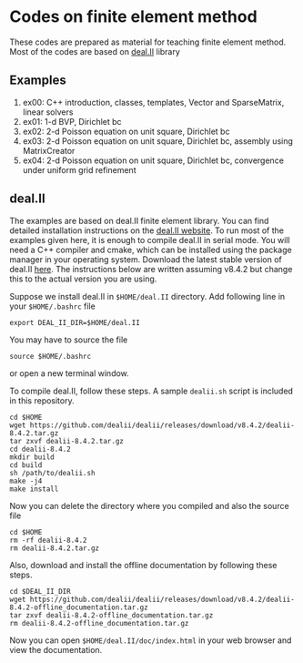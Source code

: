 # Codes on finite element method
These codes are prepared as material for teaching finite element method. Most of the codes are based on [deal.II](http://www.dealii.org) library

## Examples

1. ex00: C++ introduction, classes, templates, Vector and SparseMatrix, linear solvers
1. ex01: 1-d BVP, Dirichlet bc
1. ex02: 2-d Poisson equation on unit square, Dirichlet bc
1. ex03: 2-d Poisson equation on unit square, Dirichlet bc, assembly using MatrixCreator
1. ex04: 2-d Poisson equation on unit square, Dirichlet bc, convergence under uniform grid refinement

## deal.II
The examples are based on deal.II finite element library. You can find detailed installation instructions on the [deal.II website](http://www.dealii.org/developer/readme.html). To run most of the examples given here, it is enough to compile deal.II in serial mode. You will need a C++ compiler and cmake, which can be installed using the package manager in your operating system. Download the latest stable version of deal.II [here](https://github.com/dealii/dealii/releases). The instructions below are written assuming v8.4.2 but change this to the actual version you are using.

Suppose we install deal.II in `$HOME/deal.II` directory. Add following line in your `$HOME/.bashrc` file
```
export DEAL_II_DIR=$HOME/deal.II
```
You may have to source the file
```
source $HOME/.bashrc
```
or open a new terminal window.

To compile deal.II, follow these steps. A sample `dealii.sh` script is included in this repository.
```
cd $HOME
wget https://github.com/dealii/dealii/releases/download/v8.4.2/dealii-8.4.2.tar.gz
tar zxvf dealii-8.4.2.tar.gz
cd dealii-8.4.2
mkdir build
cd build
sh /path/to/dealii.sh
make -j4
make install
```
Now you can delete the directory where you compiled and also the source file
```
cd $HOME
rm -rf dealii-8.4.2
rm dealii-8.4.2.tar.gz
```
Also, download and install the offline documentation by following these steps.
```
cd $DEAL_II_DIR
wget https://github.com/dealii/dealii/releases/download/v8.4.2/dealii-8.4.2-offline_documentation.tar.gz
tar zxvf dealii-8.4.2-offline_documentation.tar.gz
rm dealii-8.4.2-offline_documentation.tar.gz
```
Now you can open `$HOME/deal.II/doc/index.html` in your web browser and view the documentation.
